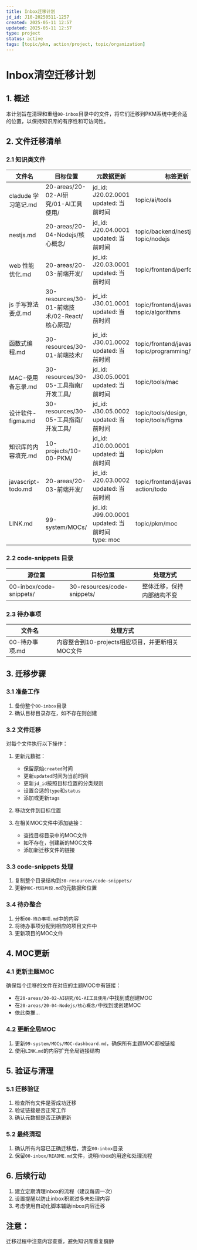 ```yaml
---
title: Inbox迁移计划
jd_id: J10-20250511-1257
created: 2025-05-11 12:57
updated: 2025-05-11 12:57
type: project
status: active
tags: [topic/pkm, action/project, topic/organization]
---
```


# Inbox清空迁移计划

## 1. 概述

本计划旨在清理和重组`00-inbox`目录中的文件，将它们迁移到PKM系统中更合适的位置，以保持知识库的有序性和可访问性。

## 2. 文件迁移清单

### 2.1 知识类文件

| 文件名 | 目标位置 | 元数据更新 | 标签更新 |
|--------|----------|------------|----------|
| cladude 学习笔记.md | 20-areas/20-02-AI研究/01-AI工具使用/ | jd_id: J20.02.0001<br>updated: 当前时间 | topic/ai/tools |
| nestjs.md | 20-areas/20-04-Nodejs/核心概念/ | jd_id: J20.04.0001<br>updated: 当前时间 | topic/backend/nestjs, topic/nodejs |
| web 性能优化.md | 20-areas/20-03-前端开发/ | jd_id: J20.03.0001<br>updated: 当前时间 | topic/frontend/performance |
| js 手写算法要点.md | 30-resources/30-01-前端技术/02-React/核心原理/ | jd_id: J30.01.0001<br>updated: 当前时间 | topic/frontend/javascript, topic/algorithms |
| 函数式编程.md | 30-resources/30-01-前端技术/ | jd_id: J30.01.0002<br>updated: 当前时间 | topic/frontend/javascript, topic/programming/functional |
| MAC-使用备忘录.md | 30-resources/30-05-工具指南/开发工具/ | jd_id: J30.05.0001<br>updated: 当前时间 | topic/tools/mac |
| 设计软件-figma.md | 30-resources/30-05-工具指南/开发工具/ | jd_id: J30.05.0002<br>updated: 当前时间 | topic/tools/design, topic/tools/figma |
| 知识库的内容填充.md | 10-projects/10-00-PKM/ | jd_id: J10.00.0001<br>updated: 当前时间 | topic/pkm |
| javascript-todo.md | 20-areas/20-03-前端开发/ | jd_id: J20.03.0002<br>updated: 当前时间 | topic/frontend/javascript, action/todo |
| LINK.md | 99-system/MOCs/ | jd_id: J99.00.0001<br>updated: 当前时间<br>type: moc | topic/pkm/moc |

### 2.2 code-snippets 目录

| 源位置 | 目标位置 | 处理方式 |
|--------|----------|----------|
| 00-inbox/code-snippets/ | 30-resources/code-snippets/ | 整体迁移，保持内部结构不变 |

### 2.3 待办事项

| 文件名 | 处理方式 |
|--------|----------|
| 00-待办事项.md | 内容整合到10-projects相应项目，并更新相关MOC文件 |

## 3. 迁移步骤

### 3.1 准备工作

1. 备份整个`00-inbox`目录
2. 确认目标目录存在，如不存在则创建

### 3.2 文件迁移

对每个文件执行以下操作：

1. 更新元数据：
   - 保留原始`created`时间
   - 更新`updated`时间为当前时间
   - 更新`jd_id`按照目标位置的分类规则
   - 设置合适的`type`和`status`
   - 添加或更新`tags`

2. 移动文件到目标位置

3. 在相关MOC文件中添加链接：
   - 查找目标目录中的MOC文件
   - 如不存在，创建新的MOC文件
   - 添加新迁移文件的链接

### 3.3 code-snippets 处理

1. 复制整个目录结构到`30-resources/code-snippets/`
2. 更新`MOC-代码片段.md`的元数据和位置

### 3.4 待办整合

1. 分析`00-待办事项.md`中的内容
2. 将待办事项分配到相应的项目文件中
3. 更新项目的MOC文件

## 4. MOC更新

### 4.1 更新主题MOC

确保每个迁移的文件在对应的主题MOC中有链接：

- 在`20-areas/20-02-AI研究/01-AI工具使用/`中找到或创建MOC
- 在`20-areas/20-04-Nodejs/核心概念/`中找到或创建MOC
- 依此类推...

### 4.2 更新全局MOC

1. 更新`99-system/MOCs/MOC-dashboard.md`，确保所有主题MOC都被链接
2. 使用`LINK.md`的内容扩充全局链接结构

## 5. 验证与清理

### 5.1 迁移验证

1. 检查所有文件是否成功迁移
2. 验证链接是否正常工作
3. 确认元数据是否正确更新

### 5.2 最终清理

1. 确认所有内容已正确迁移后，清空`00-inbox`目录
2. 保留`00-inbox/README.md`文件，说明inbox的用途和处理流程

## 6. 后续行动

1. 建立定期清理inbox的流程（建议每周一次）
2. 设置提醒以防止inbox积累过多未处理内容
3. 考虑使用自动化脚本辅助inbox内容迁移

## 注意：
迁移过程中注意内容查重，避免知识库重复臃肿